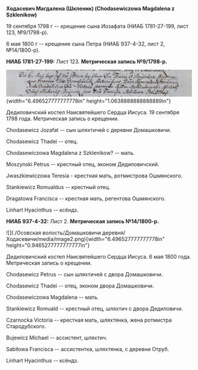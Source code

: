 **Ходасевич Магдалена (Шкленик) (Chodasewiczowa Magdalena z
Szklenikow)**

19 сентября 1798 г -- крещение сына Иозафата (НИАБ 1781-27-199, лист
123, №9/1798-р).

6 мая 1800 г -- крещение сына Петра (НИАБ 937-4-32, лист 2, №14/1800-р).

**НИАБ 1781-27-199:** Лист 123. **Метрическая запись №9/1798-р.**

![](./media/91a3416dfd39a4f364623e7558830f08af5dc81f.png){width="6.496527777777778in"
height="1.0638888888888889in"}

Дедиловичский костел Наисвятейшего Сердца Иисуса. 19 сентября 1798 года.
Метрическая запись о крещении.

Chodasewicz Jozafat -- сын шляхтичей с деревни Домашковичи.

Chodasewicz Thadei -- отец.

Chodasewiczowa Magdalena z Szklenikow? -- мать.

Moszynski Petrus -- крестный отец, эконом Дедиловичский.

Jwaszkiewiczowa Teresia - крестная мать, ротмистрова Ошмянского.

Stankiewicz Romualdus -- крестный отец.

Dragatowa Francisca -- крестная мать, регентова Ошмянского.

Linhart Hyacinthus -- ксёндз.

**НИАБ 937-4-32:** Лист 2. **Метрическая запись №14/1800-р.**

![](./Осовская волость/Домашковичи деревня/Ходасевичи/media/image2.png){width="6.496527777777778in"
height="0.9465277777777777in"}

Дедиловичский костел Наисвятейшего Сердца Иисуса. 6 мая 1800 года.
Метрическая запись о крещении.

Chodasewicz Petrus -- сын шляхтичей с двора Домашковичи.

Chodasewicz Thadei -- отец, эконом двора Домашковичи.

Chodasewiczowa Magdalena -- мать.

Stankiewicz Romuald -- крестный отец, шляхтич с двора Дедиловичи.

Czarnocka Victoria -- крестная мать, шляхтянка, жена ротмистра
Стародубского.

Bujewicz Michael -- ассистент, шляхтич.

Sabiłowa Francisca -- ассистентка, шляхтянка, с деревни Отруб.

Linhart Hyacinthus -- ксёндз.
